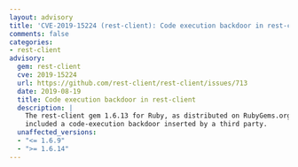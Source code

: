 ```yaml
---
layout: advisory
title: 'CVE-2019-15224 (rest-client): Code execution backdoor in rest-client'
comments: false
categories:
- rest-client
advisory:
  gem: rest-client
  cve: 2019-15224
  url: https://github.com/rest-client/rest-client/issues/713
  date: 2019-08-19
  title: Code execution backdoor in rest-client
  description: |
    The rest-client gem 1.6.13 for Ruby, as distributed on RubyGems.org,
    included a code-execution backdoor inserted by a third party.
  unaffected_versions:
  - "<= 1.6.9"
  - ">= 1.6.14"
---
```


